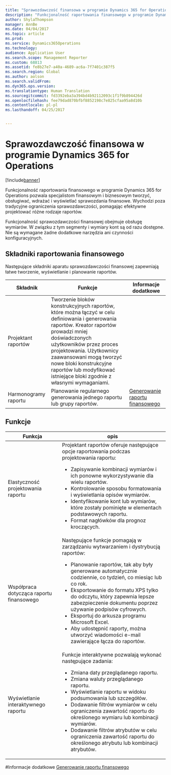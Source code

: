 ```yaml
---
title: "Sprawozdawczość finansowa w programie Dynamics 365 for Operations"
description: "Funkcjonalność raportowania finansowego w programie Dynamics 365 for Operations pozwala specjalistom finansowym i biznesowym tworzyć, obsługiwać, wdrażać i wyświetlać sprawozdania finansowe. Wychodzi poza tradycyjne ograniczenia sprawozdawczości, pomagając efektywne projektować różne rodzaje raportów."
author: ShylaThompson
manager: AnnBe
ms.date: 04/04/2017
ms.topic: article
ms.prod: 
ms.service: Dynamics365Operations
ms.technology: 
audience: Application User
ms.search.scope: Management Reporter
ms.custom: 68813
ms.assetid: fe8b27e7-a40a-4689-ac6a-7f7401c387f5
ms.search.region: Global
ms.author: aolson
ms.search.validFrom: 
ms.dyn365.ops.version: 
ms.translationtype: Human Translation
ms.sourcegitcommit: fd3392eba3a394bd4b92112093c1f1f9b894426d
ms.openlocfilehash: fee79dad870bfbf8852198c7e825cfaa95a8d10b
ms.contentlocale: pl-pl
ms.lasthandoff: 04/25/2017


---
```


# <a name="financial-reporting-for-dynamics-365-for-operations"></a>Sprawozdawczość finansowa w programie Dynamics 365 for Operations

[!include[banner](../includes/banner.md)]


Funkcjonalność raportowania finansowego w programie Dynamics 365 for Operations pozwala specjalistom finansowym i biznesowym tworzyć, obsługiwać, wdrażać i wyświetlać sprawozdania finansowe. Wychodzi poza tradycyjne ograniczenia sprawozdawczości, pomagając efektywne projektować różne rodzaje raportów.

Funkcjonalność sprawozdawczości finansowej obejmuje obsługę wymiarów. W związku z tym segmenty i wymiary kont są od razu dostępne. Nie są wymagane żadne dodatkowe narzędzia ani czynności konfiguracyjnych.

## <a name="financial-reporting-components"></a>Składniki raportowania finansowego
Następujące składniki aparatu sprawozdawczości finansowej zapewniają łatwe tworzenie, wyświetlanie i planowanie raportów.

| Składnik        | Funkcje                                                                                                                                                                                                                                                                           | Informacje dodatkowe                                                                          |
|------------------|-------------------------------------------------------------------------------------------------------------------------------------------------------------------------------------------------------------------------------------------------------------------------------------|-------------------------------------------------------------------------------------------------|
| Projektant raportów  | Tworzenie bloków konstrukcyjnych raportów, które można łączyć w celu definiowania i generowania raportów. Kreator raportów prowadzi mniej doświadczonych użytkowników przez proces projektowania. Użytkownicy zaawansowani mogą tworzyć nowe bloki konstrukcyjne raportów lub modyfikować istniejące bloki zgodnie z własnymi wymaganiami. |                                                                                                 |
| Harmonogramy raportu | Planowanie regularnego generowania jednego raportu lub grupy raportów.                                                                                                                                                                                          | [Generowanie raportu finansowego](generate-financial-report.md) |

## <a name="features"></a>Funkcje
<table>
<thead>
<tr class="header">
<th>Funkcja</th>
<th>opis</th>
</tr>
</thead>
<tbody>
<tr class="odd">
<td>Elastyczność projektowania raportu</td>
<td>Projektant raportów oferuje następujące opcje raportowania podczas projektowania raportu:
<ul>
<li>Zapisywanie kombinacji wymiarów i ich ponowne wykorzystywanie dla wielu raportów.</li>
<li>Kontrolowanie sposobu formatowania i wyświetlania opisów wymiarów.</li>
<li>Identyfikowanie kont lub wymiarów, które zostały pominięte w elementach podstawowych raportu.</li>
<li>Format nagłówków dla prognoz kroczących.</li>
</ul></td>
</tr>
<tr class="even">
<td>Współpraca dotycząca raportu finansowego</td>
<td>Następujące funkcje pomagają w zarządzaniu wytwarzaniem i dystrybucją raportów:
<ul>
<li>Planowanie raportów, tak aby były generowane automatycznie codziennie, co tydzień, co miesiąc lub co rok.</li>
<li>Eksportowanie do formatu XPS tylko do odczytu, który zapewnia lepsze zabezpieczenie dokumentu poprzez używanie podpisów cyfrowych.</li>
<li>Eksportuj do arkusza programu Microsoft Excel.</li>
<li>Aby udostępnić raporty, można utworzyć wiadomości e-mail zawierające łącza do raportów.</li>
</ul></td>
</tr>
<tr class="odd">
<td>Wyświetlanie interaktywnego raportu</td>
<td>Funkcje interaktywne pozwalają wykonać następujące zadania:
<ul>
<li>Zmiana daty przeglądanego raportu.</li>
<li>Zmiana waluty przeglądanego raportu.</li>
<li>Wyświetlanie raportu w widoku podsumowania lub szczegółów.</li>
<li>Dodawanie filtrów wymiarów w celu ograniczenia zawartość raportu do określonego wymiaru lub kombinacji wymiarów.</li>
<li>Dodawanie filtrów atrybutów w celu ograniczenia zawartość raportu do określonego atrybutu lub kombinacji atrybutów.</li>
</ul>
</td>
</tr>
</tbody>
</table>

#<a name="see-also"></a>Informacje dodatkowe
[Generowanie raportu finansowego](generate-financial-report.md)






